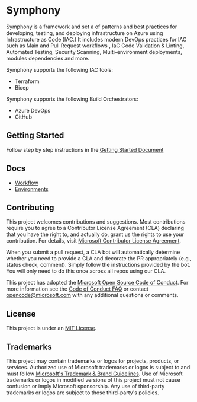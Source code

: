 # Symphony

Symphony is a framework and set a of patterns and best practices for developing, testing, and deploying infrastructure on Azure using Infrastructure as Code (IAC.) It includes modern DevOps practices for IAC  such as Main and Pull Request workflows , IaC Code Validation & Linting, Automated Testing, Security Scanning, Multi-environment deployments, modules dependencies and more.

Symphony supports the following IAC tools:

- Terraform
- Bicep

Symphony supports the following Build Orchestrators:

- Azure DevOps
- GitHub

## Getting Started

Follow step by step instructions in the [Getting Started Document](./docs/GETTING_STARTED.md)

## Docs

- [Workflow](./docs/WORKFLOW.md)
- [Environments](./docs/ENVIRONMENT.md)
  
## Contributing

This project welcomes contributions and suggestions. Most contributions require you to agree to a
Contributor License Agreement (CLA) declaring that you have the right to, and actually do, grant us
the rights to use your contribution. For details, visit [Microsoft Contributor License Agreement](https://cla.opensource.microsoft.com).

When you submit a pull request, a CLA bot will automatically determine whether you need to provide
a CLA and decorate the PR appropriately (e.g., status check, comment). Simply follow the instructions
provided by the bot. You will only need to do this once across all repos using our CLA.

This project has adopted the [Microsoft Open Source Code of Conduct](https://opensource.microsoft.com/codeofconduct/).
For more information see the [Code of Conduct FAQ](https://opensource.microsoft.com/codeofconduct/faq/) or
contact [opencode@microsoft.com](mailto:opencode@microsoft.com) with any additional questions or comments.

## License

This project is under an [MIT License](LICENSE).

## Trademarks

This project may contain trademarks or logos for projects, products, or services. Authorized use of Microsoft trademarks or logos is subject to and must follow [Microsoft's Trademark & Brand Guidelines](https://www.microsoft.com/en-us/legal/intellectualproperty/trademarks).
Use of Microsoft trademarks or logos in modified versions of this project must not cause confusion or imply Microsoft sponsorship.
Any use of third-party trademarks or logos are subject to those third-party's policies.
